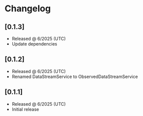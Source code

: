 # Changelog

## [0.1.3]

- Released @ 6/2025 (UTC)
- Update dependencies

## [0.1.2]

- Released @ 6/2025 (UTC)
- Renamed DataStreamService to ObservedDataStreamService

## [0.1.1]

- Released @ 6/2025 (UTC)
- Initial release

